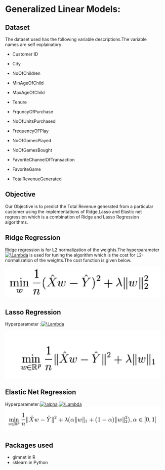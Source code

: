 # Generalized Linear Models:
## Dataset
The dataset used has the following variable descriptions.The variable names are self explainatory:

- Customer ID

- City

- NoOfChildren

- MinAgeOfChild

- MaxAgeOfChild

- Tenure

- FrquncyOfPurchase

- NoOfUnitsPurchased

- FrequencyOFPlay

- NoOfGamesPlayed

- NoOfGamesBought

- FavoriteChannelOfTransaction

- FavoriteGame

 - TotalRevenueGenerated

## Objective
 Our Objective is to predict the Total Revenue generated from a particular customer using the implementations of Ridge,Lasso and Elastic net regression which is a combination of Ridge and Lasso Regression algorithms.

## Ridge Regression
Ridge regression is for L2 normalization of the weights.The hyperparameter <a href="https://www.codecogs.com/eqnedit.php?latex=\Lambda" target="_blank"><img src="https://latex.codecogs.com/gif.latex?\Lambda" title="\Lambda" /></a> is used for tuning the algorithm which is the cost for L2-normalization of the weights.The cost function is given below.
 
 ![Ridge Regression Cost function](https://github.com/rajsiddarth/Generalized_Linear_Models/blob/master/images/ridge_cost.JPG)

## Lasso Regression
Hyperparameter :<a href="https://www.codecogs.com/eqnedit.php?latex=\Lambda" target="_blank"><img src="https://latex.codecogs.com/gif.latex?\Lambda" title="\Lambda" /></a> 

![Lasso_Regression_cost](https://github.com/rajsiddarth/Generalized_Linear_Models/blob/master/images/lasso_cost.JPG)

## Elastic Net Regression
Hyperparameter:<a href="https://www.codecogs.com/eqnedit.php?latex=\alpha" target="_blank"><img src="https://latex.codecogs.com/gif.latex?\alpha" title="\alpha" /></a>,<a href="https://www.codecogs.com/eqnedit.php?latex=\Lambda" target="_blank"><img src="https://latex.codecogs.com/gif.latex?\Lambda" title="\Lambda" /></a> 
![Elastic Net Regression](https://github.com/rajsiddarth/Generalized_Linear_Models/blob/master/images/elastic_net.JPG)


## Packages used

-  glmnet in R
-  sklearn in Python 
 

 
 
